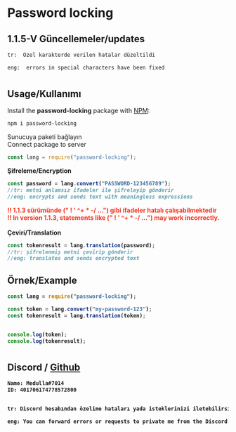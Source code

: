 # Password locking

## 1.1.5-V Güncellemeler/updates
```sh
tr:  Özel karakterde verilen hatalar düzeltildi

eng:  errors in special characters have been fixed
```
#
## Usage/Kullanımı

Install the **password-locking** package with [NPM](https://www.npmjs.org/):

```sh
npm i password-locking 
```

Sunucuya paketi bağlayın <br>
Connect package to server
```js
const lang = require("password-locking");
```

<b>Şifreleme/Encryption<b>
```js
const password = lang.convert("PASSWORD-123456789");
//tr: metni anlamsız ifadeler ile şifreleyip gönderir
//eng: encrypts and sends text with meaningless expressions
```
<b style="color:#f43521;">!! 1.1.3 sürümünde (" ! ' ^+  * -/ ...") gibi ifadeler hatalı çalışabilmektedir</b>
<br>
<b style="color:#f43521;">!! In version 1.1.3, statements like (" ! ' ^+ * -/ ...") may work incorrectly.</b>
<br><br>
<b>Çeviri/Translation<b>
```js
const tokenresult = lang.translation(password);
//tr: şifrelenmiş metni çevirip gönderir
//eng: translates and sends encrypted text
```
## Örnek/Example
```js
const lang = require("password-locking");

const token = lang.convert("my-password-123");
const tokenresult = lang.translation(token);


console.log(token);
console.log(tokenresult);

```

# 
## Discord / [Github](https://github.com/shadow61x/Password-locking)

```sh
Name: Medulla#7014 
ID: 401706174778572800


tr: Discord hesabından özelime hataları yada isteklerinizi iletebilirsiniz

eng: You can forward errors or requests to private me from the Discord account.
```
